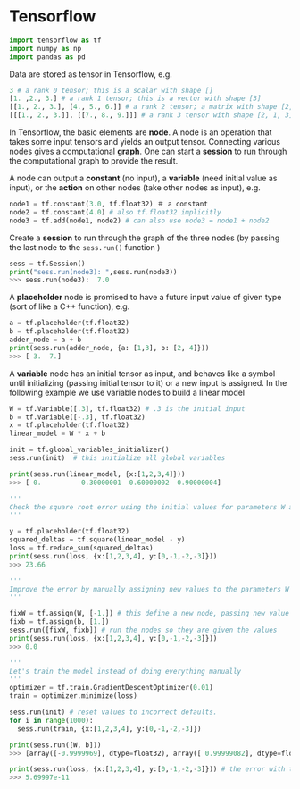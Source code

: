 # Tensorflow
```python
import tensorflow as tf
import numpy as np
import pandas as pd
```
Data are stored as tensor in Tensorflow, e.g. 
```python
3 # a rank 0 tensor; this is a scalar with shape []
[1. ,2., 3.] # a rank 1 tensor; this is a vector with shape [3]
[[1., 2., 3.], [4., 5., 6.]] # a rank 2 tensor; a matrix with shape [2, 3]
[[[1., 2., 3.]], [[7., 8., 9.]]] # a rank 3 tensor with shape [2, 1, 3]
```

In Tensorflow, the basic elements are **node**. A node is an operation that takes some input tensors and yields an output tensor. Connecting various nodes gives a computational **graph**. One can start a **session** to run through the computational graph to provide the result.

A node can output a **constant** (no input), a **variable** (need initial value as input), or the **action** on other nodes (take other nodes as input), e.g.

```python
node1 = tf.constant(3.0, tf.float32) ＃ a constant
node2 = tf.constant(4.0) # also tf.float32 implicitly
node3 = tf.add(node1, node2) # can also use node3 = node1 + node2
```

Create a **session** to run through the graph of the three nodes (by passing the last node to the `sess.run()` function )
```python
sess = tf.Session()
print("sess.run(node3): ",sess.run(node3))
>>> sess.run(node3):  7.0
```

A **placeholder** node is promised to have a future input value of given type (sort of like a C++ function), e.g.
```python
a = tf.placeholder(tf.float32)
b = tf.placeholder(tf.float32)
adder_node = a + b 
print(sess.run(adder_node, {a: [1,3], b: [2, 4]}))
>>> [ 3.  7.]
```

A **variable** node has an initial tensor as input, and behaves like a symbol until initializing (passing initial tensor to it) or a new input is assigned. In the following example we use variable nodes to build a linear model

```python
W = tf.Variable([.3], tf.float32) # .3 is the initial input
b = tf.Variable([-.3], tf.float32)
x = tf.placeholder(tf.float32)
linear_model = W * x + b

init = tf.global_variables_initializer()
sess.run(init)  # this initialize all global variables

print(sess.run(linear_model, {x:[1,2,3,4]}))
>>> [ 0.          0.30000001  0.60000002  0.90000004]

'''
Check the square root error using the initial values for parameters W and b
'''

y = tf.placeholder(tf.float32)
squared_deltas = tf.square(linear_model - y)
loss = tf.reduce_sum(squared_deltas)
print(sess.run(loss, {x:[1,2,3,4], y:[0,-1,-2,-3]}))
>>> 23.66

'''
Improve the error by manually assigning new values to the parameters W and b
'''

fixW = tf.assign(W, [-1.]) # this define a new node, passing new value to the variable W
fixb = tf.assign(b, [1.])
sess.run([fixW, fixb]) # run the nodes so they are given the values
print(sess.run(loss, {x:[1,2,3,4], y:[0,-1,-2,-3]}))
>>> 0.0

'''
Let's train the model instead of doing everything manually
'''
optimizer = tf.train.GradientDescentOptimizer(0.01)
train = optimizer.minimize(loss)

sess.run(init) # reset values to incorrect defaults.
for i in range(1000):
  sess.run(train, {x:[1,2,3,4], y:[0,-1,-2,-3]})

print(sess.run([W, b]))
>>> [array([-0.9999969], dtype=float32), array([ 0.99999082], dtype=float32)] # the parameter value

print(sess.run(loss, {x:[1,2,3,4], y:[0,-1,-2,-3]})) # the error with the new parameter values 
>>> 5.69997e-11
```
